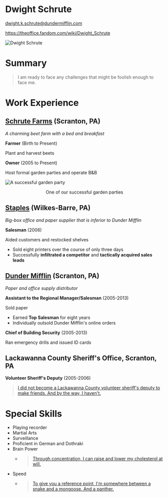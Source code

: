 # Dwight Schrute

dwight.k.schrute@dundermifflin.com

https://theoffice.fandom.com/wiki/Dwight_Schrute

![Dwight Schrute](https://upload.wikimedia.org/wikipedia/en/c/cd/Dwight_Schrute.jpg)

# Summary

>I am ready to face any challenges that might be foolish enough to face me.

# Work Experience

## [Schrute Farms](https://theoffice.fandom.com/wiki/Schrute_Farms?so=search) (Scranton, PA)

*A charming beet farm with a bed and breakfast*

**Farmer** (Birth to Present)

Plant and harvest beets

**Owner** (2005 to Present)

Host formal garden parties and operate B&B

![A successful garden party](https://m.media-amazon.com/images/M/MV5BMTBjMzhjNDQtOWVhZC00YjY0LWJiMjItZGI0MDVmNDIyMmY5XkEyXkFqcGdeQXVyMDgyNjA5MA@@._V1_.jpg)
<p align="center">
  One of our successful garden parties

## [Staples](https://theoffice.fandom.com/wiki/Staples) (Wilkes-Barre, PA)
*Big-box office and paper supplier that is inferior to Dunder Mifflin*

**Salesman** (2006)

Aided customers and restocked shelves

- Sold eight printers over the course of only three days
- Successfully **infiltrated a competitor** and **tactically acquired sales leads** 

## [Dunder Mifflin](https://theoffice.fandom.com/wiki/Dunder_Mifflin_Scranton) (Scranton, PA)
*Paper and office supply distributor* 

**Assistant to the Regional Manager/Salesman**  (2005-2013)

Sold paper

- Earned **Top Salesman** for eight years
- Individually outsold Dunder Mifflin's online orders

**Chief of Building Security** (2005-2013)

Ran emergency drills and issued ID cards

## Lackawanna County Sheriff's Office, Scranton, PA 

**Volunteer Sheriff's Deputy** (2005-2006)

> [I did not become a Lackawanna County volunteer sheriff's deputy to make friends. And by the way, I haven't.](https://www.imdb.com/title/tt0795874/characters/nm0933988)

# Special Skills
- Playing recorder
- Martial Arts
- Surveillance
- Proficient in German and Dothraki
- Brain Power
  - >[Through concentration, I can raise and lower my cholesterol at will.](https://www.imdb.com/title/tt0664517/characters/nm0278979)
- Speed
  - >[To give you a reference point, I'm somewhere between a snake and a mongoose. And a panther.](https://theoffice.fandom.com/wiki/The_Merger_Quotes)